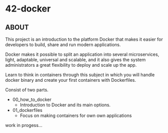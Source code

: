 # 42-docker

## ABOUT

This project is an introduction to the platform Docker that makes it easier for developers to build, share and run modern applications.

Docker makes it possible to split an application into several microservices, light, adaptable, universal and scalable, and it also gives the system administrators a great flexibility to deploy and scale up the app.

Learn to think in containers through this subject in which you will handle docker binary and create your first containers with Dockerfiles.

Consist of two parts.

- 00_how_to_docker
  - Introduction to Docker and its main options.
- 01_dockerfiles
  - Focus on making containers for own own applications

work in progess...
